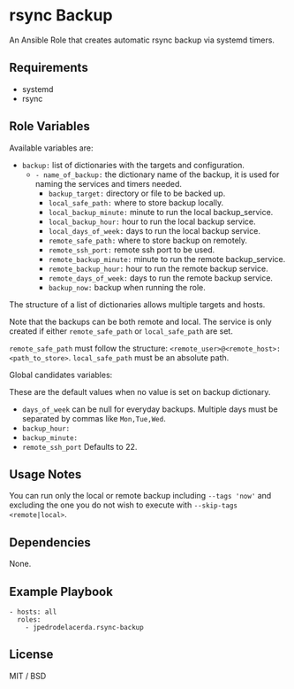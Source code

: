# rsync Backup  #

An Ansible Role that creates automatic rsync backup via systemd timers.

## Requirements ##
- systemd
- rsync

## Role Variables ##

Available variables are:
- ` backup: ` list of dictionaries with the targets and configuration.
  - ` - name_of_backup: ` the dictionary name of the backup, it is used for naming the services and timers needed.
	  - ` backup_target: ` directory or file to be backed up.
	  - ` local_safe_path: ` where to store backup locally.
	  - ` local_backup_minute: ` minute to run the local backup_service.
	  - ` local_backup_hour: ` hour to run the local backup service.
	  - ` local_days_of_week: ` days to run the local backup service.
	  - ` remote_safe_path: ` where to store backup on remotely.
	  - ` remote_ssh_port: ` remote ssh port to be used.
	  - ` remote_backup_minute: ` minute to run the remote backup_service. 
	  - ` remote_backup_hour: ` hour to run the remote backup service.
	  - ` remote_days_of_week: ` days to run the remote backup service.
	  - ` backup_now: ` backup when running the role.

The structure of a list of dictionaries allows multiple targets and hosts.

Note that the backups can be both remote and local. The service is only created if either ` remote_safe_path ` or ` local_safe_path ` are set.

` remote_safe_path ` must follow the structure: ` <remote_user>@<remote_host>:<path_to_store> `.
` local_safe_path ` must be an absolute path.

Global candidates variables:

These are the default values when no value is set on backup dictionary.
- `days_of_week` can be null for everyday backups. Multiple days must be separated by commas like ` Mon,Tue,Wed `.
- ` backup_hour: ` 
- ` backup_minute: ` 
- ` remote_ssh_port ` Defaults to 22.

## Usage Notes ##

You can run only the local or remote backup including ` --tags 'now' ` and excluding the one you do not wish to execute with ` --skip-tags <remote|local> `.

## Dependencies ##

None.

## Example Playbook ##

```
- hosts: all
  roles:
    - jpedrodelacerda.rsync-backup
```

## License ##

MIT / BSD


